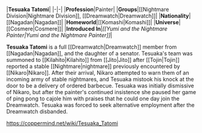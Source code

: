 |**Tesuaka Tatomi**|
|-|-|
|**Profession**|Painter|
|**Groups**|[[Nightmare Division\|Nightmare Division]], [[Dreamwatch\|Dreamwatch]]|
|**Nationality**|[[Nagadan\|Nagadan]]|
|**Homeworld**|[[Komashi\|Komashi]]|
|**Universe**|[[Cosmere\|Cosmere]]|
|**Introduced In**|*[[Yumi and the Nightmare Painter\|Yumi and the Nightmare Painter]]*|

**Tesuaka Tatomi** is a full [[Dreamwatch\|Dreamwatch]] member from [[Nagadan\|Nagadan]], and the daughter of a senator.
Tesuaka's team was summoned to [[Kilahito\|Kilahito]] from [[Jito\|Jito]] after [[Tojin\|Tojin]] reported a stable [[Nightmare\|nightmare]] previously encountered by [[Nikaro\|Nikaro]]. After their arrival, Nikaro attempted to warn them of an incoming army of stable nightmares, and Tesuaka mistook his knock at the door to be a delivery of ordered barbecue. Tesuaka was initially dismissive of Nikaro, but after the painter's continued insistence she paused her game of ping pong to cajole him with praises that he could one day join the Dreamwatch. Tesuaka was forced to seek alternative employment after the Dreamwatch disbanded.



https://coppermind.net/wiki/Tesuaka_Tatomi